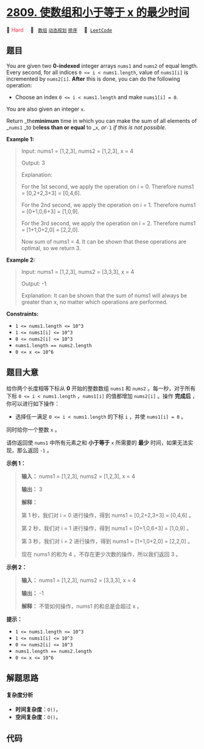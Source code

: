 # [2809. 使数组和小于等于 x 的最少时间](https://leetcode.com/problems/minimum-time-to-make-array-sum-at-most-x)

🔴 <font color=#ff334b>Hard</font>&emsp; 🔖&ensp; [`数组`](/leetcode/outline/tag/array.md) [`动态规划`](/leetcode/outline/tag/dynamic-programming.md) [`排序`](/leetcode/outline/tag/sorting.md)&emsp; 🔗&ensp;[`LeetCode`](https://leetcode.com/problems/minimum-time-to-make-array-sum-at-most-x)

## 题目

You are given two **0-indexed** integer arrays `nums1` and `nums2` of equal
length. Every second, for all indices `0 <= i < nums1.length`, value of
`nums1[i]` is incremented by `nums2[i]`. **After** this is done, you can do
the following operation:

  * Choose an index `0 <= i < nums1.length` and make `nums1[i] = 0`.

You are also given an integer `x`.

Return _the**minimum** time in which you can make the sum of all elements of
_`nums1` _to be**less than or equal** to _`x`, _or_`-1` _if this is not
possible._



**Example 1:**

> Input: nums1 = [1,2,3], nums2 = [1,2,3], x = 4
> 
> Output: 3
> 
> Explanation: 
> 
> For the 1st second, we apply the operation on i = 0. Therefore nums1 = [0,2+2,3+3] = [0,4,6]. 
> 
> For the 2nd second, we apply the operation on i = 1. Therefore nums1 = [0+1,0,6+3] = [1,0,9]. 
> 
> For the 3rd second, we apply the operation on i = 2. Therefore nums1 = [1+1,0+2,0] = [2,2,0]. 
> 
> Now sum of nums1 = 4. It can be shown that these operations are optimal, so we return 3.
> 
> 

**Example 2:**

> Input: nums1 = [1,2,3], nums2 = [3,3,3], x = 4
> 
> Output: -1
> 
> Explanation: It can be shown that the sum of nums1 will always be greater than x, no matter which operations are performed.

**Constraints:**

  * `1 <= nums1.length <= 10^3`
  * `1 <= nums1[i] <= 10^3`
  * `0 <= nums2[i] <= 10^3`
  * `nums1.length == nums2.length`
  * `0 <= x <= 10^6`


## 题目大意

给你两个长度相等下标从 **0**  开始的整数数组 `nums1` 和 `nums2` 。每一秒，对于所有下标 `0 <= i <
nums1.length` ，`nums1[i]` 的值都增加 `nums2[i]` 。操作 **完成后**  ，你可以进行如下操作：

  * 选择任一满足 `0 <= i < nums1.length` 的下标 `i` ，并使 `nums1[i] = 0` 。

同时给你一个整数 `x` 。

请你返回使 `nums1` 中所有元素之和 **小于等于**  `x` 所需要的 **最少**  时间，如果无法实现，那么返回 `-1` 。



**示例 1：**

> 
> 
> 
> 
> 
> **输入：** nums1 = [1,2,3], nums2 = [1,2,3], x = 4
> 
> **输出：** 3
> 
> **解释：**
> 
> 第 1 秒，我们对 i = 0 进行操作，得到 nums1 = [0,2+2,3+3] = [0,4,6] 。
> 
> 第 2 秒，我们对 i = 1 进行操作，得到 nums1 = [0+1,0,6+3] = [1,0,9] 。
> 
> 第 3 秒，我们对 i = 2 进行操作，得到 nums1 = [1+1,0+2,0] = [2,2,0] 。
> 
> 现在 nums1 的和为 4 。不存在更少次数的操作，所以我们返回 3 。
> 
> 

**示例 2：**

> 
> 
> 
> 
> 
> **输入：** nums1 = [1,2,3], nums2 = [3,3,3], x = 4
> 
> **输出：** -1
> 
> **解释：** 不管如何操作，nums1 的和总是会超过 x 。
> 
> 



**提示：**

  * `1 <= nums1.length <= 10^3`
  * `1 <= nums1[i] <= 10^3`
  * `0 <= nums2[i] <= 10^3`
  * `nums1.length == nums2.length`
  * `0 <= x <= 10^6`


## 解题思路

#### 复杂度分析

- **时间复杂度**：`O()`，
- **空间复杂度**：`O()`，

## 代码

```javascript

```